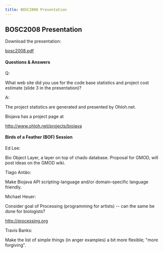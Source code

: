 ```yaml
---
title: BOSC2008 Presentation
---
```


BOSC2008 Presentation
---------------------

Download the presentation:

[bosc2008.pdf](http://shore.net/~heuermh/bosc2008.pdf)

#### Questions & Answers

Q:

What web site did you use for the code base statistics and project cost
estimate (slide 3 in the presentation)?

A:

The project statistics are generated and presented by Ohloh.net.

Biojava has a project page at

<http://www.ohloh.net/projects/biojava>

#### Birds of a Feather (BOF) Session

Ed Lee:

Bio Object Layer, a layer on top of chado database. Proposal for GMOD,
will post ideas on the GMOD wiki.

Tiago Antão:

Make Biojava API scripting-language and/or domain-specific language
friendly.

Michael Heuer:

Consider goal of Processing (programming for artists) -- can the same be
done for biologists?

<http://processing.org>

Travis Banks:

Make the list of simple things (in anger examples) a bit more flexible;
"more forgiving".
